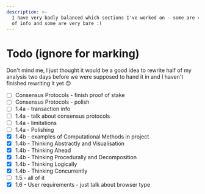 ```yaml
---
description: >-
  I have very badly balanced which sections I've worked on - some are very full
  of info and some are very bare :(
---
```


# Todo (ignore for marking)

Don't mind me, I just thought it would be a good idea to rewrite half of my analysis two days before we were supposed to hand it in and I haven't finished rewriting it yet 😐

* [ ] Consensus Protocols - finish proof of stake
* [ ] Consensus Protocols - polish
* [ ] 1.4a - transaction info
* [ ] 1.4a - talk about consensus protocols
* [ ] 1.4a - limitations
* [ ] 1.4a - Polishing
* [x] 1.4b - examples of Computational Methods in project
* [x] 1.4b - Thinking Abstractly and Visualisation
* [x] 1.4b - Thinking Ahead
* [x] 1.4b - Thinking Procedurally and Decomposition
* [x] 1.4b - Thinking Logically
* [x] 1.4b - Thinking Concurrently
* [ ] 1.5 - all of it
* [x] 1.6 - User requirements - just talk about browser type
